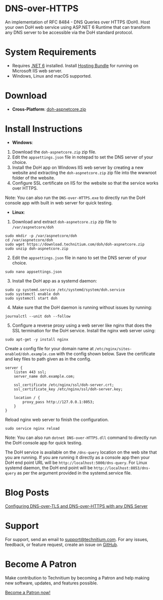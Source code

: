 # DNS-over-HTTPS
An implementation of RFC 8484 - DNS Queries over HTTPS (DoH). Host your own DoH web service using ASP.NET 6 Runtime that can transform any DNS server to be accessible via the DoH standard protocol.

# System Requirements
- Requires [.NET 6](https://dotnet.microsoft.com/download) installed. Install [Hosting Bundle](https://dotnet.microsoft.com/en-us/download/dotnet/6.0) for running on Microsoft IIS web server.
- Windows, Linux and macOS supported.

# Download
- **Cross-Platform**: [doh-aspnetcore.zip](https://download.technitium.com/doh/doh-aspnetcore.zip)

# Install Instructions
- **Windows**:
1. Download the `doh-aspnetcore.zip` zip file.
2. Edit the `appsettings.json` file in notepad to set the DNS server of your choice.
3. Install the DoH app on Windows IIS web server by creating a new website and extracting the `doh-aspnetcore.zip` zip file into the wwwroot folder of the website.
4. Configure SSL certificate on IIS for the website so that the service works over HTTPS.

Note: You can also run the `DNS-over-HTTPS.exe` to directly run the DoH console app with built in web server for quick testing.

- **Linux**:
1. Download and extract `doh-aspnetcore.zip` zip file to `/var/aspnetcore/doh`
```
sudo mkdir -p /var/aspnetcore/doh
cd /var/aspnetcore/doh
sudo wget https://download.technitium.com/doh/doh-aspnetcore.zip
sudo unzip doh-aspnetcore.zip
```

2. Edit the `appsettings.json` file in nano to set the DNS server of your choice.
```
sudo nano appsettings.json
```

3. Install the DoH app as a systemd daemon:
```
sudo cp systemd.service /etc/systemd/system/doh.service
sudo systemctl enable doh
sudo systemctl start doh
```

4. Make sure that the DoH daemon is running without issues by running:
```
journalctl --unit doh --follow
```

5. Configure a reverse proxy using a web server like nginx that does the SSL termination for the DoH service. Install the nginx web server using:
```
sudo apt-get -y install nginx
```

Create a config file for your domain name at `/etc/nginx/sites-enabled/doh.example.com` with the config shown below. Save the certificate and key files to path given as in the config. 
```
server {
    listen 443 ssl;
    server_name doh.example.com;

    ssl_certificate /etc/nginx/ssl/doh-server.crt;
    ssl_certificate_key /etc/nginx/ssl/doh-server.key;

    location / {
        proxy_pass http://127.0.0.1:8053;
    }
}
```

Reload nginx web server to finish the configuration.
```
sudo service nginx reload
```

Note: You can also run `dotnet DNS-over-HTTPS.dll` command to directly run the DoH console app for quick testing.

The DoH service is available on the `/dns-query` location on the web site that you are running. If you are running it directly as a console app then your DoH end point URL will be `http://localhost:5000/dns-query`. For Linux systemd daemon, the DoH end point will be `http://localhost:8053/dns-query` as per the argument provided in the systemd.service file.

# Blog Posts
[Configuring DNS-over-TLS and DNS-over-HTTPS with any DNS Server](https://blog.technitium.com/2018/12/configuring-dns-over-tls-and-dns-over.html)

# Support
For support, send an email to support@technitium.com. For any issues, feedback, or feature request, create an issue on [GitHub](https://github.com/TechnitiumSoftware/DNS-over-HTTPS/issues).

# Become A Patron
Make contribution to Technitium by becoming a Patron and help making new software, updates, and features possible.

[Become a Patron now!](https://www.patreon.com/technitium)
